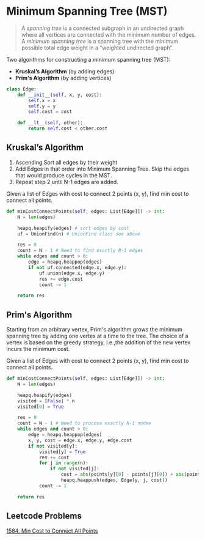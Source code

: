 # Minimum Spanning Tree (MST)

> A _spanning tree_ is a connected subgraph in an undirected graph where all vertices are connected with the minimum number of edges. A _minimum spanning tree_ is a spanning tree with the minimum possible total edge weight in a “weighted undirected graph”.

Two algorithms for constructing a minimum spanning tree (MST):
- **Kruskal’s Algorithm** (by adding edges)
- **Prim's Algorithm** (by adding vertices)

```py
class Edge:
    def __init__(self, x, y, cost):
        self.x = x
        self.y = y
        self.cost = cost

    def __lt__(self, other):
        return self.cost < other.cost
```

## Kruskal’s Algorithm

1. Ascending Sort all edges by their weight
2. Add Edges in that order into Minimum Spanning Tree. Skip the edges that would produce cycles in the MST.
3. Repeat step 2 until N-1 edges are added.

Given a list of Edges with cost to connect 2 points (x, y), find min cost to connect all points.
```py
def minCostConnectPoints(self, edges: List[Edge]]) -> int:
    N = len(edges)

    heapq.heapify(edges) # sort edges by cost
    uf = UnionFind(n) # UnionFind class see above

    res = 0
    count = N - 1 # Need to find exactly N-1 edges
    while edges and count > 0:
        edge = heapq.heappop(edges)
        if not uf.connected(edge.x, edge.y):
            uf.union(edge.x, edge.y)
            res += edge.cost
            count -= 1

    return res
```

## Prim's Algorithm

Starting from an arbitrary vertex, Prim's algorithm grows the minimum spanning tree by adding one vertex at a time to the tree. The choice of a vertex is based on the greedy strategy, i.e.,the addition of the new vertex incurs the minimum cost.

Given a list of Edges with cost to connect 2 points (x, y), find min cost to connect all points.
```py
def minCostConnectPoints(self, edges: List[Edge]]) -> int:
    N = len(edges)

    heapq.heapify(edges)
    visited = [False] * n
    visited[0] = True

    res = 0
    count = N - 1 # Need to process exactly N-1 nodes
    while edges and count > 0:
        edge = heapq.heappop(edges)
        x, y, cost = edge.x, edge.y, edge.cost
        if not visited[y]:
            visited[y] = True
            res += cost
            for j in range(n):
                if not visited[j]:
                    cost = abs(points[y][0] - points[j][0]) + abs(points[y][1] - points[j][1])
                    heapq.heappush(edges, Edge(y, j, cost))
            count -= 1

    return res
```

## Leetcode Problems

[1584. Min Cost to Connect All Points](https://leetcode.com/problems/min-cost-to-connect-all-points/)